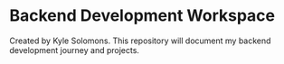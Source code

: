 ﻿# Backend Development Workspace
Created by Kyle Solomons. This repository will document my backend development journey and projects.
